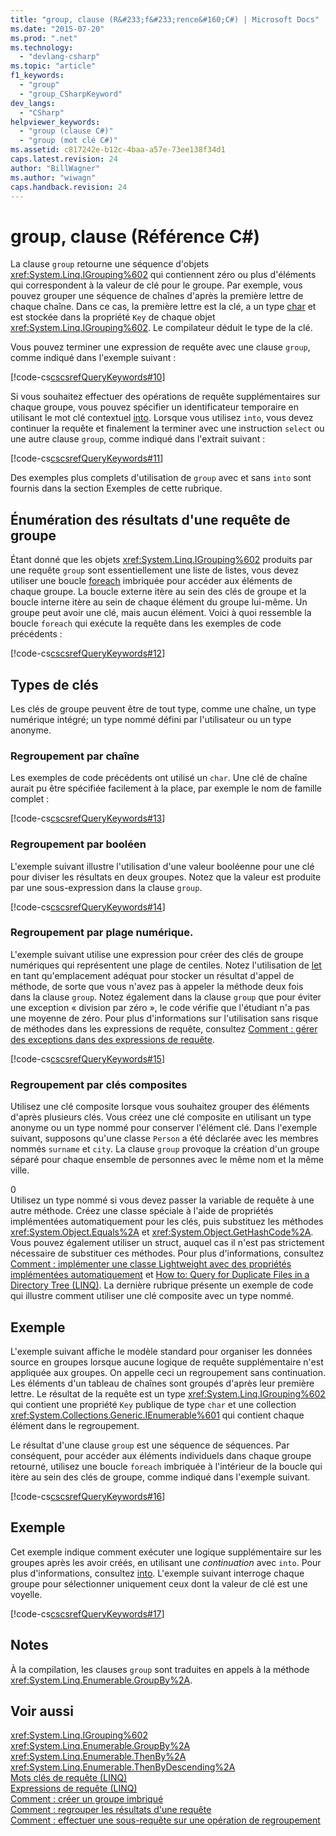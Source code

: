 ```yaml
---
title: "group, clause (R&#233;f&#233;rence&#160;C#) | Microsoft Docs"
ms.date: "2015-07-20"
ms.prod: ".net"
ms.technology: 
  - "devlang-csharp"
ms.topic: "article"
f1_keywords: 
  - "group"
  - "group_CSharpKeyword"
dev_langs: 
  - "CSharp"
helpviewer_keywords: 
  - "group (clause C#)"
  - "group (mot clé C#)"
ms.assetid: c817242e-b12c-4baa-a57e-73ee138f34d1
caps.latest.revision: 24
author: "BillWagner"
ms.author: "wiwagn"
caps.handback.revision: 24
---
```

# group, clause (R&#233;f&#233;rence&#160;C#)
La clause `group` retourne une séquence d'objets <xref:System.Linq.IGrouping%602> qui contiennent zéro ou plus d'éléments qui correspondent à la valeur de clé pour le groupe.  Par exemple, vous pouvez grouper une séquence de chaînes d'après la première lettre de chaque chaîne.  Dans ce cas, la première lettre est la clé, a un type [char](../../../csharp/language-reference/keywords/char.md) et est stockée dans la propriété `Key` de chaque objet <xref:System.Linq.IGrouping%602>.  Le compilateur déduit le type de la clé.  
  
 Vous pouvez terminer une expression de requête avec une clause `group`, comme indiqué dans l'exemple suivant :  
  
 [!code-cs[cscsrefQueryKeywords#10](../../../csharp/language-reference/keywords/codesnippet/CSharp/group-clause_1.cs)]  
  
 Si vous souhaitez effectuer des opérations de requête supplémentaires sur chaque groupe, vous pouvez spécifier un identificateur temporaire en utilisant le mot clé contextuel [into](../../../csharp/language-reference/keywords/into.md).  Lorsque vous utilisez `into`, vous devez continuer la requête et finalement la terminer avec une instruction `select` ou une autre clause `group`, comme indiqué dans l'extrait suivant :  
  
 [!code-cs[cscsrefQueryKeywords#11](../../../csharp/language-reference/keywords/codesnippet/CSharp/group-clause_2.cs)]  
  
 Des exemples plus complets d'utilisation de `group` avec et sans `into` sont fournis dans la section Exemples de cette rubrique.  
  
## Énumération des résultats d'une requête de groupe  
 Étant donné que les objets <xref:System.Linq.IGrouping%602> produits par une requête `group` sont essentiellement une liste de listes, vous devez utiliser une boucle [foreach](../../../csharp/language-reference/keywords/foreach-in.md) imbriquée pour accéder aux éléments de chaque groupe.  La boucle externe itère au sein des clés de groupe et la boucle interne itère au sein de chaque élément du groupe lui\-même.  Un groupe peut avoir une clé, mais aucun élément.  Voici à quoi ressemble la boucle `foreach` qui exécute la requête dans les exemples de code précédents :  
  
 [!code-cs[cscsrefQueryKeywords#12](../../../csharp/language-reference/keywords/codesnippet/CSharp/group-clause_3.cs)]  
  
## Types de clés  
 Les clés de groupe peuvent être de tout type, comme une chaîne, un type numérique intégré; un type nommé défini par l'utilisateur ou un type anonyme.  
  
### Regroupement par chaîne  
 Les exemples de code précédents ont utilisé un `char`.  Une clé de chaîne aurait pu être spécifiée facilement à la place, par exemple le nom de famille complet :  
  
 [!code-cs[cscsrefQueryKeywords#13](../../../csharp/language-reference/keywords/codesnippet/CSharp/group-clause_4.cs)]  
  
### Regroupement par booléen  
 L'exemple suivant illustre l'utilisation d'une valeur booléenne pour une clé pour diviser les résultats en deux groupes.  Notez que la valeur est produite par une sous\-expression dans la clause `group`.  
  
 [!code-cs[cscsrefQueryKeywords#14](../../../csharp/language-reference/keywords/codesnippet/CSharp/group-clause_5.cs)]  
  
### Regroupement par plage numérique.  
 L'exemple suivant utilise une expression pour créer des clés de groupe numériques qui représentent une plage de centiles.  Notez l'utilisation de [let](../../../csharp/language-reference/keywords/let-clause.md) en tant qu'emplacement adéquat pour stocker un résultat d'appel de méthode, de sorte que vous n'avez pas à appeler la méthode deux fois dans la clause `group`.  Notez également dans la clause `group` que pour éviter une exception « division par zéro », le code vérifie que l'étudiant n'a pas une moyenne de zéro.  Pour plus d'informations sur l'utilisation sans risque de méthodes dans les expressions de requête, consultez [Comment : gérer des exceptions dans des expressions de requête](../../../csharp/programming-guide/linq-query-expressions/how-to-handle-exceptions-in-query-expressions.md).  
  
 [!code-cs[cscsrefQueryKeywords#15](../../../csharp/language-reference/keywords/codesnippet/CSharp/group-clause_6.cs)]  
  
### Regroupement par clés composites  
 Utilisez une clé composite lorsque vous souhaitez grouper des éléments d'après plusieurs clés.  Vous créez une clé composite en utilisant un type anonyme ou un type nommé pour conserver l'élément clé.  Dans l'exemple suivant, supposons qu'une classe `Person` a été déclarée avec les membres nommés `surname` et `city`.  La clause `group` provoque la création d'un groupe séparé pour chaque ensemble de personnes avec le même nom et la même ville.  
  
<CodeContentPlaceHolder>0</CodeContentPlaceHolder>  
 Utilisez un type nommé si vous devez passer la variable de requête à une autre méthode.  Créez une classe spéciale à l'aide de propriétés implémentées automatiquement pour les clés, puis substituez les méthodes <xref:System.Object.Equals%2A> et <xref:System.Object.GetHashCode%2A>.  Vous pouvez également utiliser un struct, auquel cas il n'est pas strictement nécessaire de substituer ces méthodes.  Pour plus d'informations, consultez [Comment : implémenter une classe Lightweight avec des propriétés implémentées automatiquement](../../../csharp/programming-guide/classes-and-structs/how-to-implement-a-lightweight-class-with-auto-implemented-properties.md) et [How to: Query for Duplicate Files in a Directory Tree \(LINQ\)](../Topic/How%20to:%20Query%20for%20Duplicate%20Files%20in%20a%20Directory%20Tree%20\(LINQ\).md).  La dernière rubrique présente un exemple de code qui illustre comment utiliser une clé composite avec un type nommé.  
  
## Exemple  
 L'exemple suivant affiche le modèle standard pour organiser les données source en groupes lorsque aucune logique de requête supplémentaire n'est appliquée aux groupes.  On appelle ceci un regroupement sans continuation.  Les éléments d'un tableau de chaînes sont groupés d'après leur première lettre.  Le résultat de la requête est un type <xref:System.Linq.IGrouping%602> qui contient une propriété `Key` publique de type `char` et une collection <xref:System.Collections.Generic.IEnumerable%601> qui contient chaque élément dans le regroupement.  
  
 Le résultat d'une clause `group` est une séquence de séquences.  Par conséquent, pour accéder aux éléments individuels dans chaque groupe retourné, utilisez une boucle `foreach` imbriquée à l'intérieur de la boucle qui itère au sein des clés de groupe, comme indiqué dans l'exemple suivant.  
  
 [!code-cs[cscsrefQueryKeywords#16](../../../csharp/language-reference/keywords/codesnippet/CSharp/group-clause_7.cs)]  
  
## Exemple  
 Cet exemple indique comment exécuter une logique supplémentaire sur les groupes après les avoir créés, en utilisant une *continuation* avec `into`.  Pour plus d'informations, consultez [into](../../../csharp/language-reference/keywords/into.md).  L'exemple suivant interroge chaque groupe pour sélectionner uniquement ceux dont la valeur de clé est une voyelle.  
  
 [!code-cs[cscsrefQueryKeywords#17](../../../csharp/language-reference/keywords/codesnippet/CSharp/group-clause_8.cs)]  
  
## Notes  
 À la compilation, les clauses `group` sont traduites en appels à la méthode <xref:System.Linq.Enumerable.GroupBy%2A>.  
  
## Voir aussi  
 <xref:System.Linq.IGrouping%602>   
 <xref:System.Linq.Enumerable.GroupBy%2A>   
 <xref:System.Linq.Enumerable.ThenBy%2A>   
 <xref:System.Linq.Enumerable.ThenByDescending%2A>   
 [Mots clés de requête \(LINQ\)](../../../csharp/language-reference/keywords/query-keywords.md)   
 [Expressions de requête \(LINQ\)](../../../csharp/programming-guide/linq-query-expressions/index.md)   
 [Comment : créer un groupe imbriqué](../../../csharp/programming-guide/linq-query-expressions/how-to-create-a-nested-group.md)   
 [Comment : regrouper les résultats d'une requête](../../../csharp/programming-guide/linq-query-expressions/how-to-group-query-results.md)   
 [Comment : effectuer une sous\-requête sur une opération de regroupement](../../../csharp/programming-guide/linq-query-expressions/how-to-perform-a-subquery-on-a-grouping-operation.md)